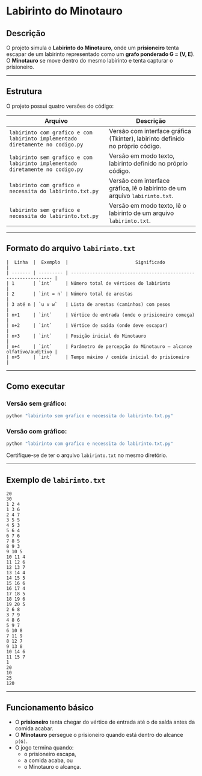 # Labirinto do Minotauro

## Descrição
O projeto simula o **Labirinto do Minotauro**, onde um **prisioneiro** tenta escapar de um labirinto representado como um **grafo ponderado G = (V, E)**.  
O **Minotauro** se move dentro do mesmo labirinto e tenta capturar o prisioneiro.

---

## Estrutura
O projeto possui quatro versões do código:

| Arquivo | Descrição |
|----------|------------|
| `labirinto com grafico e com labirinto implementado diretamente no codigo.py` | Versão com interface gráfica (Tkinter), labirinto definido no próprio código. |
| `labirinto sem grafico e com labirinto implementado diretamente no codigo.py` | Versão em modo texto, labirinto definido no próprio código. |
| `labirinto com grafico e necessita do labirinto.txt.py` | Versão com interface gráfica, lê o labirinto de um arquivo `labirinto.txt`. |
| `labirinto sem grafico e necessita do labirinto.txt.py` | Versão em modo texto, lê o labirinto de um arquivo `labirinto.txt`. |

---

## Formato do arquivo `labirinto.txt`
```
|  Linha  |  Exemplo  |                         Significado                             |
| ------- | --------- | --------------------------------------------------------------- |
| 1       | `int`     | Número total de vértices do labirinto                           |
| 2       | `int = n` | Número total de arestas                                         |
| 3 até n | `u v w`   | Lista de arestas (caminhos) com pesos                           |
| n+1     | `int`     | Vértice de entrada (onde o prisioneiro começa)                  |
| n+2     | `int`     | Vértice de saída (onde deve escapar)                            |
| n+3     | `int`     | Posição inicial do Minotauro                                    |
| n+4     | `int`     | Parâmetro de percepção do Minotauro — alcance olfativo/auditivo |
| n+5     | `int`     | Tempo máximo / comida inicial do prisioneiro                    |
```

---

## Como executar
### Versão sem gráfico:
```bash
python "labirinto sem grafico e necessita do labirinto.txt.py"
```

### Versão com gráfico:
```bash
python "labirinto com grafico e necessita do labirinto.txt.py"
```

Certifique-se de ter o arquivo `labirinto.txt` no mesmo diretório.

---

## Exemplo de `labirinto.txt`
```
20
30
1 2 4
1 3 6
2 4 7
3 5 5
4 5 3
5 6 4
6 7 6
7 8 5
8 9 3
9 10 5
10 11 4
11 12 6
12 13 7
13 14 4
14 15 5
15 16 6
16 17 4
17 18 5
18 19 6
19 20 5
2 6 8
3 7 9
4 8 6
5 9 7
6 10 8
7 11 9
8 12 7
9 13 8
10 14 6
11 15 7
1
20
10
25
120
```

---

## Funcionamento básico
- O **prisioneiro** tenta chegar do vértice de entrada até o de saída antes da comida acabar.  
- O **Minotauro** persegue o prisioneiro quando está dentro do alcance `p(G)`.  
- O jogo termina quando:
  - o prisioneiro escapa,  
  - a comida acaba, ou  
  - o Minotauro o alcança.
